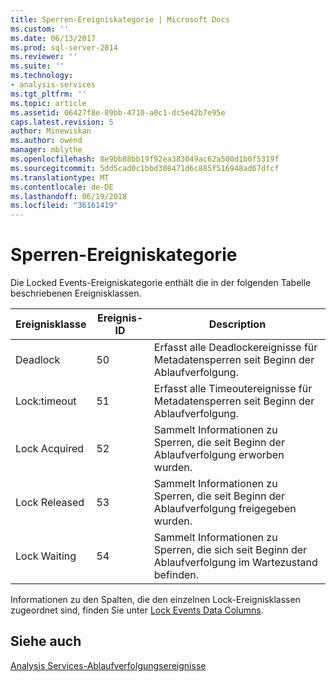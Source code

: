 ```yaml
---
title: Sperren-Ereigniskategorie | Microsoft Docs
ms.custom: ''
ms.date: 06/13/2017
ms.prod: sql-server-2014
ms.reviewer: ''
ms.suite: ''
ms.technology:
- analysis-services
ms.tgt_pltfrm: ''
ms.topic: article
ms.assetid: 06427f8e-89bb-4710-a0c1-dc5e42b7e95e
caps.latest.revision: 5
author: Minewiskan
ms.author: owend
manager: mblythe
ms.openlocfilehash: 8e9bb88bb19f92ea383049ac62a500d1b0f5319f
ms.sourcegitcommit: 5dd5cad0c1bbd308471d6c885f516948ad67dfcf
ms.translationtype: MT
ms.contentlocale: de-DE
ms.lasthandoff: 06/19/2018
ms.locfileid: "36161419"
---
```

# <a name="lock-events-category"></a>Sperren-Ereigniskategorie
  Die Locked Events-Ereigniskategorie enthält die in der folgenden Tabelle beschriebenen Ereignisklassen.  
  
|Ereignisklasse|Ereignis-ID|Description|  
|-----------------|--------------|-----------------|  
|Deadlock|50|Erfasst alle Deadlockereignisse für Metadatensperren seit Beginn der Ablaufverfolgung.|  
|Lock:timeout|51|Erfasst alle Timeoutereignisse für Metadatensperren seit Beginn der Ablaufverfolgung.|  
|Lock Acquired|52|Sammelt Informationen zu Sperren, die seit Beginn der Ablaufverfolgung erworben wurden.|  
|Lock Released|53|Sammelt Informationen zu Sperren, die seit Beginn der Ablaufverfolgung freigegeben wurden.|  
|Lock Waiting|54|Sammelt Informationen zu Sperren, die sich seit Beginn der Ablaufverfolgung im Wartezustand befinden.|  
  
 Informationen zu den Spalten, die den einzelnen Lock-Ereignisklassen zugeordnet sind, finden Sie unter [Lock Events Data Columns](lock-events-data-columns.md).  
  
## <a name="see-also"></a>Siehe auch  
 [Analysis Services-Ablaufverfolgungsereignisse](analysis-services-trace-events.md)  
  
  